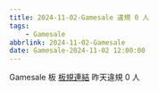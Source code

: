 ```yaml
---
title: 2024-11-02-Gamesale 違規 0 人
tags:
    - Gamesale
abbrlink: 2024-11-02-Gamesale
date: Gamesale-2024-11-02 12:00:00
---
```

Gamesale 板 [板規連結](https://www.ptt.cc/bbs/Gossiping/M.1637425085.A.07D.html)
昨天違規 0 人
